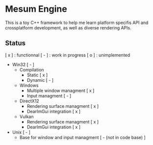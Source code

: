 # Mesum Engine

This is a toy C++ framework to help me learn platform specifis API and crossplatform development, as well as diverse rendering APIs.

## Status
[ x ] : functionnal
[ - ] : work in progress
[ o ] : unimplemented

- Win32 [ - ]
	- Compilation
		- Static [ x ]
		- Dynamic [ - ]
	- Windows
		- Multiple window managment [ x ]
		- Input managment [ - ]
	- DirectX12
		- Rendering surface managment [ x ]
		- DearImGui integration [ x ]
	- Vulkan
		- Rendering surface managment [ x ]
		- DearImGui integration [ x ]
- Unix [ - ]
	- Base for window and input managment [ - (not in code base) ]
